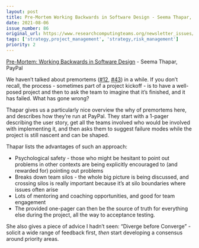 ```yaml
---
layout: post
title: Pre-Mortem Working Backwards in Software Design - Seema Thapar, PayPal
date: 2021-08-06
issue_number: 86
original_url: https://www.researchcomputingteams.org/newsletter_issues/0086
tags: ['strategy,project_management', 'strategy,risk_management']
priority: 2
---
```


<!-- markdownlint-disable MD033 -->
<!-- markdownlint-disable MD041 -->
<!-- markdownlint-disable MD049 -->

[Pre-Mortem: Working Backwards in Software Design](https://medium.com/paypal-tech/pre-mortem-technically-working-backwards-1724eafbba02) - Seema Thapar, PayPal

We haven’t talked about premortems ([#12](https://www.researchcomputingteams.org/newsletter_issues/0012), [#43](https://www.researchcomputingteams.org/newsletter_issues/0043)) in a while.  If you don’t recall, the process - sometimes part of a project kickoff - is to have a well-posed project and then to ask the team to imagine that it’s finished, and it has failed.  What has gone wrong?

Thapar gives us a particularly nice overview the why of premortems here, and describes how they’re run at PayPal.  They start with a 1-pager describing the user story, get all the teams involved who would be involved with implementing it, and then asks them to suggest failure modes while the project is still nascent and can be shaped.

Thapar lists the advantages of such an approach:

- Psychological safety - those who might be hesitant to point out problems in other contexts are being explicitly encouraged to (and rewarded for) pointing out problems
- Breaks down team silos - the whole big picture is being discussed, and crossing silos is really important because it’s at silo boundaries where issues often arise
- Lots of mentoring and coaching opportunities, and good for team engagement
- The provided one-pager can then be the source of truth for everything else during the project, all the way to acceptance testing.

She also gives a piece of advice I hadn’t seen: “Diverge before Converge” - solicit a wide range of feedback first, *then* start developing a consensus around priority areas.
